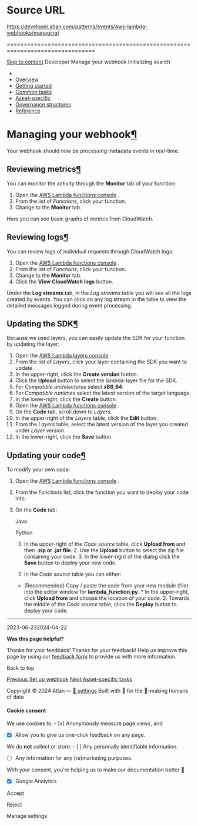 # Source URL
https://developer.atlan.com/patterns/events/aws-lambda-webhooks/managing/

================================================================================

<!--
canonical: https://developer.atlan.com/patterns/events/aws-lambda-webhooks/managing/
meta-content-security-policy: object-src 'none'; base-uri 'self'; manifest-src 'self'; media-src 'self';
meta-description: Dear Developers
meta-generator: mkdocs-1.6.1, mkdocs-material-9.6.14
meta-og-description: Dear Developers
meta-og-image: https://developer.atlan.com/assets/images/social/patterns/events/aws-lambda-webhooks/managing.png
meta-og-image-height: 630
meta-og-image-type: image/png
meta-og-image-width: 1200
meta-og-title: Manage your webhook - Developer
meta-og-type: website
meta-og-url: https://developer.atlan.com/patterns/events/aws-lambda-webhooks/managing/
meta-twitter:card: summary_large_image
meta-twitter:description: Dear Developers
meta-twitter:image: https://developer.atlan.com/assets/images/social/patterns/events/aws-lambda-webhooks/managing.png
meta-twitter:title: Manage your webhook - Developer
meta-viewport: width=device-width,initial-scale=1
title: Manage your webhook - Developer
-->

[Skip to content](#managing-your-webhook) Developer Manage your webhook Initializing search 

* 
* [Overview](../../../..)
* [Getting started](../../../../getting-started/)
* [Common tasks](../../../../snippets/)
* [Asset\-specific](../../../)
* [Governance structures](../../../../governance/)
* [Reference](../../../../reference/)

Managing your webhook[¶](#managing-your-webhook "Permanent link")
=================================================================

Your webhook should now be processing metadata events in real\-time. 

Reviewing metrics[¶](#reviewing-metrics "Permanent link")
---------------------------------------------------------

You can monitor the activity through the **Monitor** tab of your function:

1. Open the [AWS Lambda functions console](https://console.aws.amazon.com/lambda/home#/functions) .
2. From the list of *Functions*, click your function.
3. Change to the **Monitor** tab.

Here you can see basic graphs of metrics from CloudWatch.

Reviewing logs[¶](#reviewing-logs "Permanent link")
---------------------------------------------------

You can review logs of individual requests through CloudWatch logs:

1. Open the [AWS Lambda functions console](https://console.aws.amazon.com/lambda/home#/functions) .
2. From the list of *Functions*, click your function.
3. Change to the **Monitor** tab.
4. Click the **View CloudWatch logs** button.

Under the **Log streams** tab, in the *Log streams* table you will see all the logs created by events. You can click on any log stream in the table to view the detailed messages logged during event processing.

Updating the SDK[¶](#updating-the-sdk "Permanent link")
-------------------------------------------------------

Because we used layers, you can easily update the SDK for your function by updating the layer:

1. Open the [AWS Lambda layers console](https://console.aws.amazon.com/lambda/home#/layers) .
2. From the list of *Layers*, click your layer containing the SDK you want to update.
3. In the upper\-right, click the **Create version** button.
4. Click the **Upload** button to select the lambda\-layer file for the SDK.
5. For *Compatible architectures* select **x86\_64**.
6. For *Compatible runtimes* select the latest version of the target language.
7. In the lower\-right, click the **Create** button.
8. Open the [AWS Lambda functions console](https://console.aws.amazon.com/lambda/home#/functions) .
9. On the **Code** tab, scroll down to *Layers*.
10. In the upper\-right of the *Layers* table, click the **Edit** button.
11. From the *Layers* table, select the latest version of the layer you created under *Layer version*.
12. In the lower\-right, click the **Save** button.

Updating your code[¶](#updating-your-code "Permanent link")
-----------------------------------------------------------

To modify your own code:

1. Open the [AWS Lambda functions console](https://console.aws.amazon.com/lambda/home#/functions) .
2. From the *Functions* list, click the function you want to deploy your code into.
3. On the **Code** tab:

    Java

    Python

    1. In the upper\-right of the *Code source* table, click **Upload from** and then **.zip or .jar file**.
        2. Use the **Upload** button to select the zip file containing your code.
        3. In the lower\-right of the dialog click the **Save** button to deploy your new code.

    1. In the *Code source* table you can either:

    * (Recommended) Copy / paste the code from your new module (file) into the editor window for **lambda\_function.py**.
                * In the upper\-right, click **Upload from** and choose the location of your code.
        2. Towards the middle of the *Code source* table, click the **Deploy** button to deploy your code.

---

2023\-06\-232024\-04\-22

**Was this page helpful?**

Thanks for your feedback! Thanks for your feedback! Help us improve this page by using our [feedback form](https://docs.google.com/forms/d/e/1FAIpQLScfoq7vqEn8S4QvN0ehPp0MRy6WYK5x-okJDqD69lHgoPPWtg/viewform?usp=pp_url&entry.1800719315=/patterns/events/aws-lambda-webhooks/managing/) to provide us with more information. 

Back to top

[Previous Set up webhook](../setup-webhook/) [Next Asset\-specific tasks](../../../) 

Copyright © 2024 Atlan — [🍪 settings](#__consent) 
Built with 💙 for the 🤖\-making humans of data 

#### Cookie consent

We use cookies to: - [x] Anonymously measure page views, and
- [x] Allow you to give us one\-click feedback on any page.

 We do **not** collect or store: - [ ] Any personally identifiable information.
- [ ] Any information for any (re)marketing purposes.

 With your consent, you're helping us to make our documentation better 💙

- [x] Google Analytics

Accept

Reject

Manage settings

